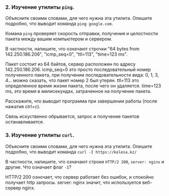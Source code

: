 ### 2. Изучение утилиты `ping`.

Объясните своими словами, для чего нужна эта утилита. Опишите подробно, что выводит команда `ping google.com`.

Комана `ping` проверяет скорость отправки, получения и целостности пакета между вашим компьютером и сервером. 


В частности, напишите, что означают строчки "64 bytes from 142.250.186.206", "icmp_seq=0",  "ttl=113", "time=123 ms".

Пакет состоит из 64 байтов, сервер расположен по адресу 142.250.186.206. icmp_seq=0 это просто последовательный номер полученного пакета, при получении последовательности вида: 0, 1, 3, 4... можно сказать, что пакет номер 2 был утерян. ttl=113 это определенное время жизни пакета, после чего он удаляется. time=123 ms, это время в милисекундах, затраченное на получение пакета.

Расскажите, что выводит программа при завершении работы (после нажатия ctrl+c).

Связь искуственно обрывается, запрос и получение пакетов останавливается.

### 3. Изучение утилиты `curl`.

Объясните своими словами, для чего нужна эта утилита. Опишите подробно, что выводит команда `curl -I https://kolesa.kz/`

В частности, напишите, что означают строки `HTTP/2 200`, `server: nginx` и другие. Что означает флаг `-I`?

HTTP/2 200 озночает, что сервер работает без ошибок, и спокойно получает http запросы. server: nginx значит, что используется веб-сервер nginx.